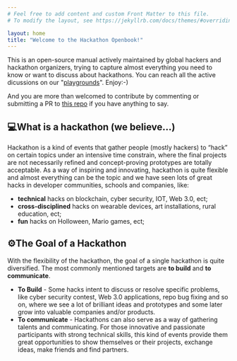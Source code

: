 ```yaml
---
# Feel free to add content and custom Front Matter to this file.
# To modify the layout, see https://jekyllrb.com/docs/themes/#overriding-theme-defaults

layout: home
title: "Welcome to the Hackathon Openbook!"
---
```


This is an open-source manual actively maintained by global hackers and hackathon organizers, trying to capture almost everything you need to know or want to discuss about hackathons. You can reach all the active dicussions on our "[playgrounds][playgrounds]". Enjoy:-) 

And you are more than welcomed to contribute by commenting or submitting a PR to [this repo][repo] if you have anything to say. 
<br>

## 💻What is a hackathon (we believe...)

Hackathon is a kind of events that gather people (mostly hackers) to “hack” on certain topics under an intensive time constrain, where the final projects are not necessarily refined and concept-proving prototypes are totally acceptable. As a way of inspiring and innovating, hackathon is quite flexible and almost everything can be the topic and we have seen lots of great hacks in developer communities, schools and companies, like:

- **technical** hacks on blockchain, cyber security, IOT, Web 3.0, ect;
- **cross-disciplined** hacks on wearable devices, art installations, rural education, ect;
- **fun** hacks on Holloween, Mario games, ect;


## ⚙️The Goal of a Hackathon

With the flexibility of the hackathon, the goal of a single hackathon is quite diversified. The most commonly mentioned targets are **to build** and **to communicate**.

- **To Build** - Some hacks intent to discuss or resolve specific problems, like cyber security contest, Web 3.0 applications, repo bug fixing and so on, where we see a lot of brilliant ideas and prototypes and some later grow into valuable companies and/or products. 
- **To communicate** - Hackathons can also serve as a way of gathering talents and communicating. For those innovative and passionate participants with strong technical skills, this kind of events provide them great opportunities to show themselves or their projects, exchange ideas, make friends and find partners.
<br>

[playgrounds]: https://momohou21.github.io/hackathon-openbook/playgrounds/
[repo]: https://github.com/dorahacksglobal/Hackathon-Playbook